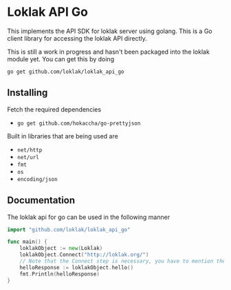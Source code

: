Loklak API Go
=============

This implements the API SDK for loklak server using golang. This is a Go client library for accessing the loklak API directly.

This is still a work in progress and hasn't been packaged into the loklak module yet. You can get this by doing

`go get github.com/loklak/loklak_api_go`

Installing
----------
Fetch the required dependencies

- `go get github.com/hokaccha/go-prettyjson`

Built in libraries that are being used are

- `net/http`
- `net/url`
- `fmt`
- `os`
- `encoding/json`

Documentation
-------------
The loklak api for go can be used in the following manner

```go
import "github.com/loklak/loklak_api_go"

func main() {
	loklakObject := new(Loklak)
	loklakObject.Connect("http://loklak.org/")
	// Note that the Connect step is necessary, you have to mention the loklak server you'd like to connect to.
	helloResponse := loklakObject.hello()
	fmt.Println(helloResponse)
}
```
